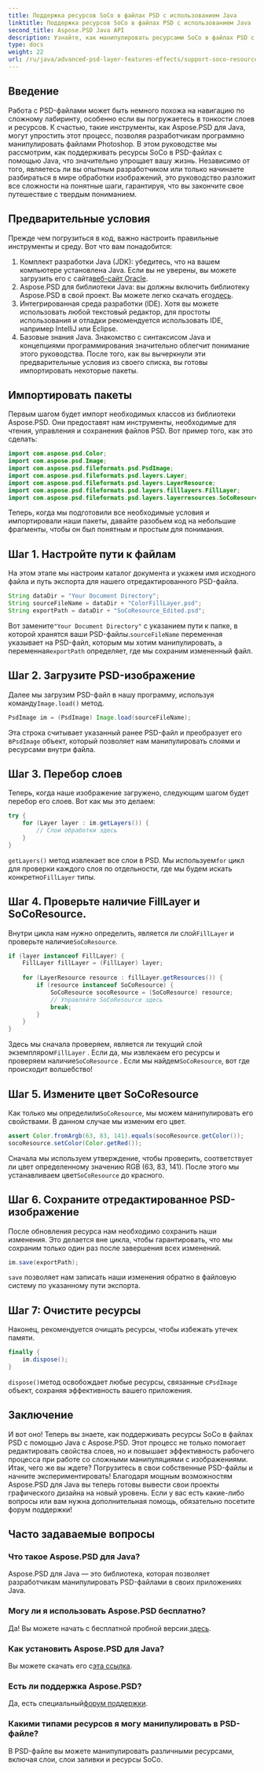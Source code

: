 ```yaml
---
title: Поддержка ресурсов SoCo в файлах PSD с использованием Java
linktitle: Поддержка ресурсов SoCo в файлах PSD с использованием Java
second_title: Aspose.PSD Java API
description: Узнайте, как манипулировать ресурсами SoCo в файлах PSD с помощью Aspose.PSD для Java, с помощью этого пошагового руководства.
type: docs
weight: 22
url: /ru/java/advanced-psd-layer-features-effects/support-soco-resource-psd-files/
---
```

## Введение
Работа с PSD-файлами может быть немного похожа на навигацию по сложному лабиринту, особенно если вы погружаетесь в тонкости слоев и ресурсов. К счастью, такие инструменты, как Aspose.PSD для Java, могут упростить этот процесс, позволяя разработчикам программно манипулировать файлами Photoshop. В этом руководстве мы рассмотрим, как поддерживать ресурсы SoCo в PSD-файлах с помощью Java, что значительно упрощает вашу жизнь. 
Независимо от того, являетесь ли вы опытным разработчиком или только начинаете разбираться в мире обработки изображений, это руководство разложит все сложности на понятные шаги, гарантируя, что вы закончите свое путешествие с твердым пониманием.
## Предварительные условия
Прежде чем погрузиться в код, важно настроить правильные инструменты и среду. Вот что вам понадобится:
1.  Комплект разработки Java (JDK): убедитесь, что на вашем компьютере установлена Java. Если вы не уверены, вы можете загрузить его с сайта[веб-сайт Oracle](https://www.oracle.com/java/technologies/javase-jdk11-downloads.html).
2. Aspose.PSD для библиотеки Java: вы должны включить библиотеку Aspose.PSD в свой проект. Вы можете легко скачать его[здесь](https://releases.aspose.com/psd/java/).
3. Интегрированная среда разработки (IDE). Хотя вы можете использовать любой текстовый редактор, для простоты использования и отладки рекомендуется использовать IDE, например IntelliJ или Eclipse.
4. Базовые знания Java. Знакомство с синтаксисом Java и концепциями программирования значительно облегчит понимание этого руководства.
После того, как вы вычеркнули эти предварительные условия из своего списка, вы готовы импортировать некоторые пакеты.
## Импортировать пакеты
Первым шагом будет импорт необходимых классов из библиотеки Aspose.PSD. Они предоставят нам инструменты, необходимые для чтения, управления и сохранения файлов PSD. Вот пример того, как это сделать:
```java
import com.aspose.psd.Color;
import com.aspose.psd.Image;
import com.aspose.psd.fileformats.psd.PsdImage;
import com.aspose.psd.fileformats.psd.layers.Layer;
import com.aspose.psd.fileformats.psd.layers.LayerResource;
import com.aspose.psd.fileformats.psd.layers.filllayers.FillLayer;
import com.aspose.psd.fileformats.psd.layers.layerresources.SoCoResource;
```
Теперь, когда мы подготовили все необходимые условия и импортировали наши пакеты, давайте разобьем код на небольшие фрагменты, чтобы он был понятным и простым для понимания.
## Шаг 1. Настройте пути к файлам
На этом этапе мы настроим каталог документа и укажем имя исходного файла и путь экспорта для нашего отредактированного PSD-файла.
```java
String dataDir = "Your Document Directory";
String sourceFileName = dataDir + "ColorFillLayer.psd";
String exportPath = dataDir + "SoCoResource_Edited.psd";
```
 
 Вот замените`"Your Document Directory"` с указанием пути к папке, в которой хранятся ваши PSD-файлы.`sourceFileName` переменная указывает на PSD-файл, которым мы хотим манипулировать, а переменная`exportPath` определяет, где мы сохраним измененный файл.
## Шаг 2. Загрузите PSD-изображение
 Далее мы загрузим PSD-файл в нашу программу, используя команду`Image.load()` метод.
```java
PsdImage im = (PsdImage) Image.load(sourceFileName);
```
 
 Эта строка считывает указанный ранее PSD-файл и преобразует его в`PsdImage` объект, который позволяет нам манипулировать слоями и ресурсами внутри файла.
## Шаг 3. Перебор слоев
Теперь, когда наше изображение загружено, следующим шагом будет перебор его слоев. Вот как мы это делаем:
```java
try {
    for (Layer layer : im.getLayers()) {
        // Слои обработки здесь
    }
}
```
 
`getLayers()` метод извлекает все слои в PSD. Мы используем`for` цикл для проверки каждого слоя по отдельности, где мы будем искать конкретно`FillLayer` типы.
## Шаг 4. Проверьте наличие FillLayer и SoCoResource.
Внутри цикла нам нужно определить, является ли слой`FillLayer` и проверьте наличие`SoCoResource`.
```java
if (layer instanceof FillLayer) {
    FillLayer fillLayer = (FillLayer) layer;
    
    for (LayerResource resource : fillLayer.getResources()) {
        if (resource instanceof SoCoResource) {
            SoCoResource socoResource = (SoCoResource) resource;
            // Управляйте SoCoResource здесь
            break;
        }
    }
}
```
 
 Здесь мы сначала проверяем, является ли текущий слой экземпляром`FillLayer` . Если да, мы извлекаем его ресурсы и проверяем наличие`SoCoResource` . Если мы найдем`SoCoResource`, вот где происходит волшебство!
## Шаг 5. Измените цвет SoCoResource
 Как только мы определили`SoCoResource`, мы можем манипулировать его свойствами. В данном случае мы изменим его цвет.
```java
assert Color.fromArgb(63, 83, 141).equals(socoResource.getColor());
socoResource.setColor(Color.getRed());
```
 
 Сначала мы используем утверждение, чтобы проверить, соответствует ли цвет определенному значению RGB (63, 83, 141). После этого мы устанавливаем цвет`SoCoResource` до красного.
## Шаг 6. Сохраните отредактированное PSD-изображение
После обновления ресурса нам необходимо сохранить наши изменения. Это делается вне цикла, чтобы гарантировать, что мы сохраним только один раз после завершения всех изменений.
```java
im.save(exportPath);
```
 
`save` позволяет нам записать наши изменения обратно в файловую систему по указанному пути экспорта.
## Шаг 7: Очистите ресурсы
Наконец, рекомендуется очищать ресурсы, чтобы избежать утечек памяти.
```java
finally {
    im.dispose();
}
```
 
`dispose()`метод освобождает любые ресурсы, связанные с`PsdImage` объект, сохраняя эффективность вашего приложения.
## Заключение
И вот оно! Теперь вы знаете, как поддерживать ресурсы SoCo в файлах PSD с помощью Java с Aspose.PSD. Этот процесс не только помогает редактировать свойства слоев, но и повышает эффективность рабочего процесса при работе со сложными манипуляциями с изображениями. Итак, чего же вы ждете? Погрузитесь в свои собственные PSD-файлы и начните экспериментировать! 
Благодаря мощным возможностям Aspose.PSD для Java вы теперь готовы вывести свои проекты графического дизайна на новый уровень. Если у вас есть какие-либо вопросы или вам нужна дополнительная помощь, обязательно посетите форум поддержки!
## Часто задаваемые вопросы
### Что такое Aspose.PSD для Java?
Aspose.PSD для Java — это библиотека, которая позволяет разработчикам манипулировать PSD-файлами в своих приложениях Java.
### Могу ли я использовать Aspose.PSD бесплатно?
 Да! Вы можете начать с бесплатной пробной версии.[здесь](https://releases.aspose.com/).
### Как установить Aspose.PSD для Java?
 Вы можете скачать его с[эта ссылка](https://releases.aspose.com/psd/java/).
### Есть ли поддержка Aspose.PSD?
 Да, есть специальный[форум поддержки](https://forum.aspose.com/c/psd/34).
### Какими типами ресурсов я могу манипулировать в PSD-файле?
В PSD-файле вы можете манипулировать различными ресурсами, включая слои, слои заливки и ресурсы SoCo.